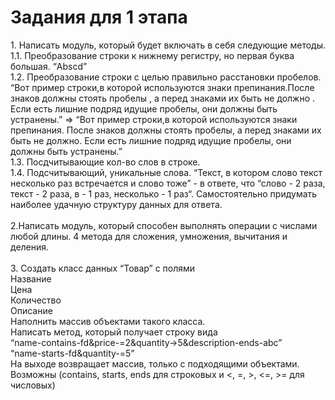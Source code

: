 <h1> Задания для 1 этапа </h1>
<p>
1. Написать модуль, который будет включать в себя следующие методы.
<br>1.1. Преобразование строки к нижнему регистру, но первая буква большая. “Abscd”
<br>1.2. Преобразование строки с целью правильно расстановки пробелов. “Вот пример строки,в которой     используются знаки препинания.После знаков должны стоять пробелы , а перед знаками их быть не должно .    Если есть лишние подряд идущие пробелы, они должны быть устранены.” =>
“Вот пример строки,в которой используются знаки препинания. После знаков должны стоять пробелы, а перед знаками их быть не должно. Если есть лишние подряд идущие пробелы, они должны быть устранены.”
<br>1.3. Посдчитывающие кол-во слов в строке.
<br>1.4. Подсчитывающий, уникальные слова. “Текст, в котором слово текст несколько раз встречается и слово тоже” - в ответе, что “слово - 2 раза, текст - 2 раза, в - 1 раз, несколько - 1 раз“. Самостоятельно придумать наиболее удачную структуру данных для ответа.
<br>
<br>2.Написать модуль, который способен выполнять операции с числами любой длины.
4 метода для сложения, умножения, вычитания и деления.
<br>
<br>3. Создать класс данных “Товар” c полями
<br>Название
<br>Цена
<br>Количество
<br>Описание
<br>Наполнить массив объектами такого класса.
<br>Написать метод, который получает строку вида
<br>“name-contains-fd&price-=2&quantity->5&description-ends-abc”
<br>“name-starts-fd&quantity-=5”
<br>На выходе возвращает массив, только с подходящими объектами. 
<br>Возможны (contains, starts, ends для строковых и <, =, >, <=, >= для числовых)</p>
